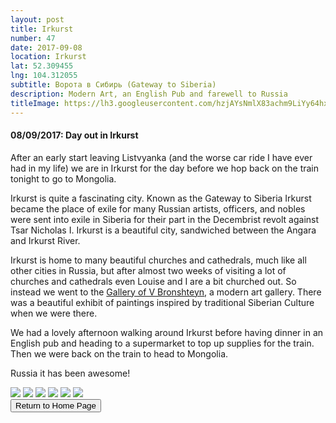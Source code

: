 ```yaml
---
layout: post
title: Irkurst
number: 47
date: 2017-09-08
location: Irkurst
lat: 52.309455
lng: 104.312055
subtitle: Ворота в Сибирь (Gateway to Siberia)
description: Modern Art, an English Pub and farewell to Russia
titleImage: https://lh3.googleusercontent.com/hzjAYsNmlX83achm9LiYy64hxD9zduozqzNp1gRT0lRjHEbu6ua6NINmURHbUjrHiDx8EigonL6OowdbnsaBmsdyF6xCkkd-g-NT7K3-E1DMpuHbXor86XasrTgH1VmdcL3PdNnl-Z8=w2400
---
```


<h4>08/09/2017: Day out in Irkurst</h4>

After an early start leaving Listvyanka (and the worse car ride I have ever had in my life) we are in Irkurst for the day before we hop back on the train tonight to go to Mongolia. 

Irkurst is quite a fascinating city. Known as the Gateway to Siberia Irkurst became the place of exile for many Russian artists, officers, and nobles were sent into exile in Siberia for their part in the Decembrist revolt against Tsar Nicholas I. Irkurst is a beautiful city, sandwiched between the Angara and Irkurst River. 

Irkurst is home to many beautiful churches and cathedrals, much like all other cities in Russia, but after almost two weeks of visiting a lot of churches and cathedrals even Louise and I are a bit churched out. So instead we went to the <a target="_blank" href="https://www.inspirock.com/russia/irkutsk/gallery-of-v-bronshteyn-a1321070551">Gallery of V Bronshteyn</a>, a modern art gallery. There was a beautiful exhibit of paintings inspired by traditional Siberian Culture when we were there. 

We had a lovely afternoon walking around Irkurst before having dinner in an English pub and heading to a supermarket to top up supplies for the train. Then we were back on the train to head to Mongolia. 

Russia it has been awesome!

<img src="https://lh3.googleusercontent.com/Lh5GZcGKeMQXluQSR1sIia5VpjbLFGP1y8HVBhSx3jWCWN781reT-ctN6aGho6O-EIxatctgXFaBTGNDCSZJePcnhwSR9BD-qVSELWyWFRW5kOoPNldT-_57yG_w9VfSuK75SlCWWbI=w2400" class="image1">
<img src="https://lh3.googleusercontent.com/LQwjOnLNKd1AAdQPdhpoBf4XpghbQuJ8zng1LsfEFLbQZfR5_i05S9xfcJaFv36-noAPB0iaqZ8zk3oIK2ak0x4P7A9w-CdU4-cmIPcwhP514XH0OyTERfunxQkefkz6pk-uvXZMzUM=w2400" class="image1">
<img src="https://lh3.googleusercontent.com/eaOpntwl2cwDImLd8cJR5H8gZABML09SJqjlF09-3Q-A1t3fcPJVyD9_E9tULC7IuyacNzbPu58yxT17lyrpPhvdme5PmIgfehv6Pk9kX1iljeLj5u_af_o_bsu_kuwwhPYvlib-_Tg=w2400" class="image1">
<img src="https://lh3.googleusercontent.com/xLDfo2D_a5J5Hw_r-ipjguUYh5wV0xDp8kx4xw3_YLOyWA6aBkzJXmZq12R7G0tsZkJstb9AZ5a5EAvEv3LAcnwLOTJOlavEAPf7hChTxPoiM_XjYwbyorJzpGiIIWcKwm9KlfkInFQ=w2400" class="image1">
<img src="https://lh3.googleusercontent.com/OR78zwQXi9djyoe2e_rFm7DYsAroaA65U9A4oipXu9mfUXW1ohZVbf9X3xenIlsfUzk9SSMGo9HSbNq2wk5lXyUlmY71nMYOCa-RzxDcOilZ01uTTjFqRuR7Tz_OYJmszTh3t41CJLY=w2400" class="image1">
<img src="https://lh3.googleusercontent.com/wTIamNEqHZf48VJ8NwR88RJ7BTBcAyq_upKxq8IygApW_KnPRRlBzh-EEPuOjMktJPRhSfH6infnZNRRbT48YClHJKxxKZffWdRgySbW-OTz8SGBluei6m3Zc6Ax8h8pnbgU9SBWvxI=w2400" class="image1">

<div class="wrapper">
  <input type="button" class="button" value="Return to Home Page" onclick="self.close()">
</div>
